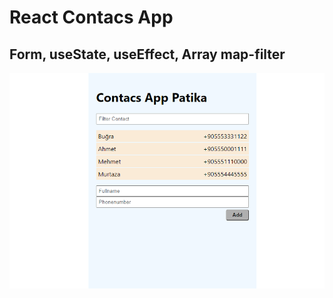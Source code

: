 # React Contacs App
## Form, useState, useEffect, Array map-filter

![Patika#1](https://github.com/bugraakgun/react-basic-examples/blob/main/contacts-app/Screenshot_1.png "Patika")
